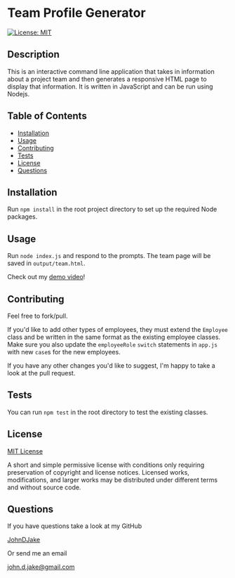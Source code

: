 # Team Profile Generator

[![License: MIT](https://img.shields.io/badge/License-MIT-yellow.svg)](https://opensource.org/licenses/MIT)

## Description

This is an interactive command line application that takes in information about a project team and then generates a responsive HTML page to display that information. It is written in JavaScript and can be run using Nodejs.



## Table of Contents

* [Installation](#installation)
* [Usage](#usage)
* [Contributing](#contributing)
* [Tests](#tests)
* [License](#license)
* [Questions](#questions)


## Installation

Run ```npm install``` in the root project directory to set up the required Node packages.



## Usage

Run ```node index.js``` and respond to the prompts. The team page will be saved in ```output/team.html```.

Check out my [demo video](https://drive.google.com/file/d/1i1owzuPLo5sncqS1MVk7-3oUMEOajVam/view)!



## Contributing

Feel free to fork/pull.

If you'd like to add other types of employees, they must extend the ```Employee``` class and be written in the same format as the existing employee classes. Make sure you also update the ```employeeRole``` ```switch``` statements in ```app.js``` with new ```case```s for the new employees.

If you have any other changes you'd like to suggest, I'm happy to take a look at the pull request.



## Tests

You can run ```npm test``` in the root directory to test the existing classes.



## License

[MIT License](https://opensource.org/licenses/MIT)

A short and simple permissive license with conditions only requiring preservation of copyright and license notices. Licensed works, modifications, and larger works may be distributed under different terms and without source code.


## Questions

If you have questions take a look at my GitHub

[JohnDJake](https://github.com/JohnDJake)

Or send me an email

[john.d.jake@gmail.com](mailto:john.d.jake@gmail.com)

